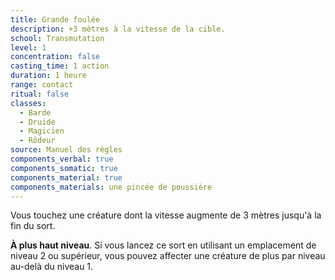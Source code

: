 ```yaml
---
title: Grande foulée
description: +3 mètres à la vitesse de la cible.
school: Transmutation
level: 1
concentration: false
casting_time: 1 action
duration: 1 heure
range: contact
ritual: false
classes:
  - Barde
  - Druide
  - Magicien
  - Rôdeur
source: Manuel des règles
components_verbal: true
components_somatic: true
components_material: true
components_materials: une pincée de poussière
---
```

Vous touchez une créature dont la vitesse augmente de 3 mètres jusqu'à la fin du sort.

**À plus haut niveau**. Si vous lancez ce sort en utilisant un emplacement de niveau 2 ou supérieur, vous pouvez affecter une créature de plus par niveau au-delà du niveau 1.
